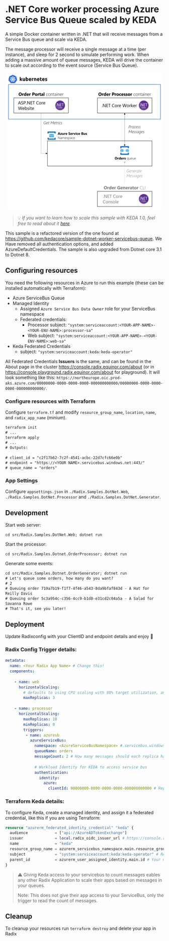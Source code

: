 # .NET Core worker processing Azure Service Bus Queue scaled by KEDA
A simple Docker container written in .NET that will receive messages from a Service Bus queue and scale via KEDA.

The message processor will receive a single message at a time (per instance), and sleep for 2 second to simulate performing work. When adding a massive amount of queue messages, KEDA will drive the container to scale out according to the event source (Service Bus Queue).

![Scenario](images/scenario.png)

> 💡 *If you want to learn how to scale this sample with KEDA 1.0, feel free to read about it [here](https://github.com/kedacore/sample-dotnet-worker-servicebus-queue/tree/keda-v1.0).*

This sample is a refactored version of the one found at https://github.com/kedacore/sample-dotnet-worker-servicebus-queue.
We Have removed all authentication options, and added AzureDefaultCredentials.
The sample is also upgraded from Dotnet core 3.1 to Dotnet 8.

## Configuring resources

You need the following resources in Azure to run this example (these can be installed automatically with Terraform):

- Azure ServiceBus Queue
- Managed Identity 
  - Assigned `Azure Service Bus Data Owner` role for your ServiceBus namespace
  - Federated credentials:
    - Processor subject: `"system:serviceaccount:<YOUR-APP-NAME>-<YOUR-ENV-NAME>:processor-sa"`
    - Web subject: `"system:serviceaccount:<YOUR-APP-NAME>-<YOUR-ENV-NAME>:web-sa"`
- Keda Federated Credentials
  - subject: `"system:serviceaccount:keda:keda-operator"`

All Federated Credentials **Issuers** is the same, and can be found in the About page in the cluster https://console.radix.equinor.com/about (or in https://console.playground.radix.equinor.com/about for playground). It will look something like this: `https://northeurope.oic.prod-aks.azure.com/00000000-0000-0000-0000-000000000000/00000000-0000-0000-0000-000000000000/`.

### Configure resources with Terraform
Configure `terraform.tf` and modify `resource_group_name`, `location`, `name`, and `radix_app_name` (minium).

```shell
terraform init
# ...
terraform apply
# ...
# Outputs:

# client_id = "c2f17b62-7c2f-4541-acbc-22d7cfc66e0b"
# endpoint = "https://<YOUR NAME>.servicebus.windows.net:443/"
# queue_name = "orders"
```

### App Settings

Configure `appsettings.json` in `./Radix.Samples.DotNet.Web`, `./Radix.Samples.DotNet.Processor` and `./Radix.Samples.DotNet.Generator`.

## Development
Start web server:
```shell
cd src/Radix.Samples.DotNet.Web; dotnet run
```

Start the processor:
```shell
cd src/Radix.Samples.Dotnet.OrderProcessor; dotnet run
```

Generate some events:
```shell
cd src/Radix.Samples.Dotnet.OrderGenerator; dotnet run
# Let's queue some orders, how many do you want?
# 2
# Queuing order 719a7b19-f1f7-4f46-a543-8da9bfaf843d - A Hat for Reilly Davis
# Queuing order 5c3a954c-c356-4cc9-b1d8-e31cd2c04a5a - A Salad for Savanna Rowe
# That's it, see you later!
```

## Deployment

Update Radixconfig with your ClientID and endpoint details and enjoy 🎉


### Radix Config Trigger details:
```yaml
metadata:
  name: <Your Radix App Name> # Change this!
  components:

    - name: web
      horizontalScaling:
        # defaults to using CPU scaling with 80% target utilization, and min 1 replica
        maxReplicas: 3 
        
    - name: processor
      horizontalScaling:
        maxReplicas: 10
        minReplicas: 0
        triggers:
         - name: azuresb
           azureServiceBus:
             namespace: <AzureServiceBusNamespace> #.servicebus.windows.net
             queueName: orders
             messageCount: 2 # How many messages should each replica handle? 
    
             # Workload Identity for KEDA to access service bus
             authentication:
               identity:
                 azure:
                   clientId: 00000000-0000-0000-0000-000000000000 # Replace with Client ID of your managed identity
```


### Terraform Keda details:

To configure Keda, create a managed identity, and assign it a federated credential, like this if you are using Terraform:
```terraform
resource "azurerm_federated_identity_credential" "keda" {
  audience            = ["api://AzureADTokenExchange"]
  issuer              = local.radix_oidc_issuer_url # https://console.radix.equinor.com/about
  name                = "keda"
  resource_group_name = azurerm_servicebus_namespace.main.resource_group_name
  subject             = "system:serviceaccount:keda:keda-operator" # RADIX Keda operator
  parent_id           = azurerm_user_assigned_identity.main.id # Your managed identity that have access to the ServiceBus
}
```

> ⚠️ Giving Keda access to your servicebus to count messages eables any other Radix Application to scale their apps based on messages in your queues.
> 
> Note: This does not give their app access to your ServiceBus, only the trigger to read the count of messages.

## Cleanup
To cleanup your resources run `terraform destroy` and delete your app in Radix
